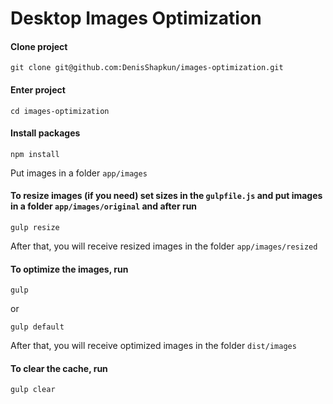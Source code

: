 # Desktop Images Optimization

#### Clone project
`git clone git@github.com:DenisShapkun/images-optimization.git`

#### Enter project
`cd images-optimization`

#### Install packages
`npm install`

Put images in a folder `app/images`

#### To resize images (if you need) set sizes in the `gulpfile.js` and put images in a folder `app/images/original` and after run

`gulp resize`

After that, you will receive resized images in the folder `app/images/resized`

#### To optimize the images, run 

`gulp`

or

`gulp default`

After that, you will receive optimized images in the folder `dist/images`

#### To clear the cache, run

`gulp clear`